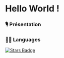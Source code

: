 # Hello World !

### 🎙 Présentation

### 👩‍💻 Languages
<a href="https://github.com/Nirimo/MBDG/stargazers"><img src="https://img.shields.io/github/stars/Nirimo/MBDG" alt="Stars Badge"/></a>
###
